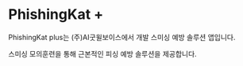 # PhishingKat + 

PhishingKat plus는 (주)AI굿윌보이스에서 개발  스미싱 예방 솔루션 앱입니다.

스미싱 모의훈련을 통해 근본적인 피싱 예방 솔루션을 제공합니다.

